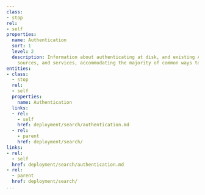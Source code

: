 ```yaml
---
class:
- stop
rel:
- self
properties:
  name: Authentication
  sort: 1
  level: 2
  description: Information about authenticating at disk, and existing APIs, content
    sources, and services, accommodating the majority of common ways to authenticate.
entities:
- class:
  - stop
  rel:
  - self
  properties:
    name: Authentication
  links:
  - rel:
    - self
    href: deployment/search/authentication.md
  - rel:
    - parent
    href: deployment/search/
links:
- rel:
  - self
  href: deployment/search/authentication.md
- rel:
  - parent
  href: deployment/search/
...
```

